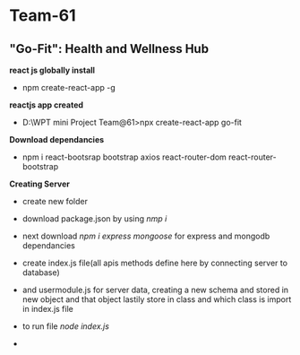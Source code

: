 # Team-61

## "Go-Fit": Health and Wellness Hub

**react js globally install**
- npm create-react-app -g


**reactjs app created**
-   D:\WPT mini Project Team@61>npx create-react-app go-fit

**Download dependancies**
-   npm i react-bootsrap bootstrap axios react-router-dom react-router-bootstrap

**Creating Server**
- create new folder
- download package.json by using *nmp i*
- next download *npm i express mongoose*   for express and mongodb dependancies
- create index.js file(all apis methods define here by connecting server to database)
- and usermodule.js for server data, creating a new schema and stored in new object and that object lastily store in class and which class is import in index.js file

- to run file *node index.js*
- 

